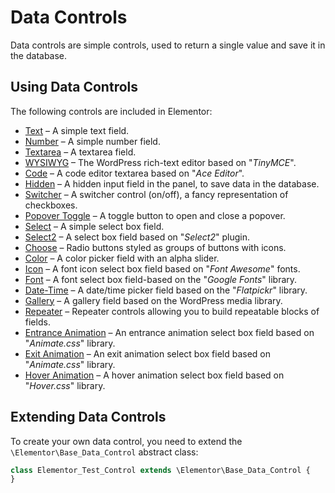 # Data Controls

Data controls are simple controls, used to return a single value and save it in the database.

## Using Data Controls

The following controls are included in Elementor:

* [Text](./classes/control-text) – A simple text field.
* [Number](./classes/control-number) – A simple number field.
* [Textarea](./classes/control-textarea) – A textarea field.
* [WYSIWYG](./classes/control-wysiwyg) – The WordPress rich-text editor based on "*TinyMCE*".
* [Code](./classes/control-code) – A code editor textarea based on "*Ace Editor*".
* [Hidden](./classes/control-hidden) – A hidden input field in the panel, to save data in the database.
* [Switcher](./classes/control-switcher) – A switcher control (on/off), a fancy representation of checkboxes.
* [Popover Toggle](./classes/control-popover-toggle) – A toggle button to open and close a popover.
* [Select](./classes/control-select) – A simple select box field.
* [Select2](./classes/control-select2) – A select box field based on "*Select2*" plugin.
* [Choose](./classes/control-choose) – Radio buttons styled as groups of buttons with icons.
* [Color](./classes/control-color) – A color picker field with an alpha slider.
* [Icon](./classes/control-icon) – A font icon select box field based on "*Font Awesome*" fonts.
* [Font](./classes/control-font) – A font select box field-based on the "*Google Fonts*" library.
* [Date-Time](./classes/control-date-time) – A date/time picker field based on the "*Flatpickr*" library.
* [Gallery](./classes/control-gallery) – A gallery field based on the WordPress media library.
* [Repeater](./classes/control-repeater) – Repeater controls allowing you to build repeatable blocks of fields.
* [Entrance Animation](./classes/control-animation) – An entrance animation select box field based on "*Animate.css*" library.
* [Exit Animation](./classes/control-exit-animation) – An exit animation select box field based on "*Animate.css*" library.
* [Hover Animation](./classes/control-hover-animation) – A hover animation select box field based on "*Hover.css*" library.

## Extending Data Controls

To create your own data control, you need to extend the `\Elementor\Base_Data_Control` abstract class:

```php {1}
class Elementor_Test_Control extends \Elementor\Base_Data_Control {
}
```
